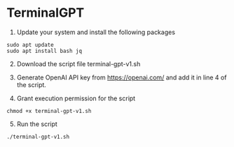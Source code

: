 # TerminalGPT
1. Update your system and install the following packages

```
sudo apt update
sudo apt install bash jq
```

2. Download the script file terminal-gpt-v1.sh

3. Generate OpenAI API key from https://openai.com/ and add it in line 4 of the script. 

4. Grant execution permission for the script

```
chmod +x terminal-gpt-v1.sh
```

5. Run the script

```
./terminal-gpt-v1.sh
```
